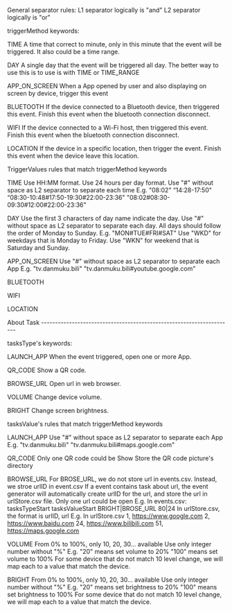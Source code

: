 General separator rules:
L1 separator logically is "and"
L2 separator logically is "or"


triggerMethod keywords:

TIME
A time that correct to minute, only in this minute that the event will be
triggered. It also could be a time range.

DAY
A single day that the event will be triggered all day. The better way to use
this is to use is with TIME or TIME_RANGE

APP_ON_SCREEN
When a App opened by user and also displaying on screen by device, trigger this
event

BLUETOOTH
If the device connected to a Bluetooth device, then triggered this event. Finish
this event when the bluetooth connection disconnect.

WIFI
If the device connected to a Wi-Fi host, then triggered this event. Finish this
event when the bluetooth connection disconnect.

LOCATION
If the device in a specific location, then trigger the event. Finish this event
when the device leave this location.



TriggerValues rules that match triggerMethod keywords

TIME
Use HH:MM format.
Use 24 hours per day format.
Use "#" without space as L2 separator to separate each time
E.g.    "08:02"
        “14:28-17:50"
        “08:30-10:48#17:50-19:30#22:00-23:36"
        "08:02#08:30-09:30#12:00#22:00-23:36"

DAY
Use the first 3 characters of day name indicate the day.
Use "#" without space as L2 separator to separate each day.
All days should follow the order of Monday to Sunday.
E.g. "MON#TUE#FRI#SAT"
Use "WKD" for weekdays that is Monday to Friday.
Use "WKN" for weekend that is Saturday and Sunday.

APP_ON_SCREEN
Use "#" without space as L2 separator to separate each App
E.g.    "tv.danmuku.bili"
        "tv.danmuku.bili#youtube.google.com"

BLUETOOTH


WIFI


LOCATION





About Task ---------------------------------------------------------------------

tasksType's keywords:

LAUNCH_APP
When the event triggered, open one or more App.

QR_CODE
Show a QR code.

BROWSE_URL
Open url in web browser.

VOLUME
Change device volume.

BRIGHT
Change screen brightness.



tasksValue's rules that match triggerMethod keywords

LAUNCH_APP
Use "#" without space as L2 separator to separate each App
E.g.    "tv.danmuku.bili"
        "tv.danmuku.bili#maps.google.com"

QR_CODE
Only one QR code could be Show
Store the QR code picture's directory

BROWSE_URL
For BROSE_URL, we do not store url in events.csv. Instead, we stroe urlID in event.csv
If a event contains task about url, the event generator will automatically
create urlID for the url, and store the url in urlStore.csv file.
Only one url could be open
E.g.
In events.csv:
tasksTypeStart          tasksValueStart
BRIGHT|BROSE_URL        80|24
In urlStore.csv, the format is urlID, url
E.g.
In urlStore.csv
1, https://www.google.com
2, https://www.baidu.com
24, https://www.bilibili.com
51, https://maps.google.com

VOLUME
From 0% to 100%, only 10, 20, 30... available
Use only integer number without "%"
E.g.    "20"    means set volume to 20%
        "100"   means set volume to 100%
For some device that do not match 10 level change, we will map each to a value
that match the device.

BRIGHT
From 0% to 100%, only 10, 20, 30... available
Use only integer number without "%"
E.g.    "20"    means set brightness to 20%
        "100"   means set brightness to 100%
For some device that do not match 10 level change, we will map each to a value
that match the device.
